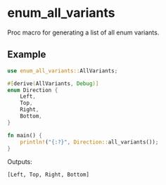 # enum_all_variants

Proc macro for generating a list of all enum variants.

## Example
```rust
use enum_all_variants::AllVariants;

#[derive(AllVariants, Debug)]
enum Direction {
    Left,
    Top,
    Right,
    Bottom,
}

fn main() {
    println!("{:?}", Direction::all_variants());
}
```

Outputs:
```
[Left, Top, Right, Bottom]
```
